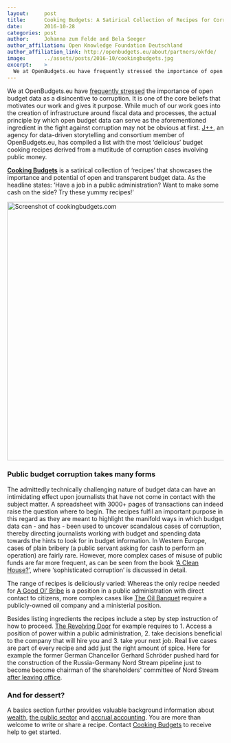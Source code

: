 ```yaml
---
layout:     post
title:      Cooking Budgets: A Satirical Collection of Recipes for Corruption
date:       2016-10-28
categories: post
author:     Johanna zum Felde and Bela Seeger
author_affiliation: Open Knowledge Foundation Deutschland
author_affiliation_link: http://openbudgets.eu/about/partners/okfde/
image:      ../assets/posts/2016-10/cookingbudgets.jpg
excerpt:    >
  We at OpenBudgets.eu have frequently stressed the importance of open budget data as a disincentive to corruption. It is one of the core beliefs that motivates our work and gives it purpose. While much of our work goes into the creation of infrastructure around fiscal data and processes, the actual principle by which open budget data can serve as the aforementioned ingredient in the fight against corruption may not be obvious at first.
---
```


We at OpenBudgets.eu have [frequently stressed](http://openbudgets.eu/about/) the importance of open budget data as a disincentive to corruption. It is one of the core beliefs that motivates our work and gives it purpose. While much of our work goes into the creation of infrastructure around fiscal data and processes, the actual principle by which open budget data can serve as the aforementioned ingredient in the fight against corruption may not be obvious at first. [J++](http://www.jplusplus.org/), an agency for data-driven storytelling and consortium member of OpenBudgets.eu, has compiled a list with the most ‘delicious’ budget cooking recipes derived from a mutlitude of corruption cases involving public money.


**[Cooking Budgets](http://www.cookingbudgets.com/)** is a satirical collection of ‘recipes’ that showcases the importance and potential of open and transparent budget data. As the headline states: ‘Have a job in a public administration? Want to make some cash on the side? Try these yummy recipes!’

<img alt="Screenshot of cookingbudgets.com" src="{{site.baseurl}}/assets/posts/2016-10/cookingbudgets_screenshot.png" width="600"/>


### Public budget corruption takes many forms


The admittedly technically challenging nature of budget data can have an intimidating effect upon journalists that have not come in contact with the subject matter. A spreadsheet with 3000+ pages of transactions can indeed raise the question where to begin. The recipes fulfil an important purpose in this regard as they are meant to highlight the manifold ways in which budget data can - and has - been used to uncover scandalous cases of corruption, thereby directing journalists working with budget and spending data towards the hints to look for in budget information. In Western Europe, cases of plain bribery (a public servant asking for cash to perform an operation) are fairly rare. However, more complex cases of misuse of public funds are far more frequent, as can be seen from the book ‘[A Clean House?](http://www.nordicacademicpress.com/bok/a-clean-house/)’, where ‘sophisticated corruption’ is discussed in detail. 


The range of recipes is deliciously varied: Whereas the only recipe needed for [A Good Ol’ Bribe](http://www.cookingbudgets.com/good-ol-bribe/) is a position in a public administration with direct contact to citizens, more complex cases like [The Oil Banquet](http://www.cookingbudgets.com/the-oil-banquet/) require a publicly-owned oil company and a ministerial position.


Besides listing ingredients the recipes include a step by step instruction of how to proceed. [The Revolving Door](http://www.cookingbudgets.com/the-revolving-door/) for example requires to 1. Access a position of power within a public administration, 2. take decisions beneficial to the company that will hire you and 3. take your next job. Real live cases are part of every recipe and add just the right amount of spice. Here for example the former German Chancellor Gerhard Schröder pushed hard for the construction of the Russia-Germany Nord Stream pipeline just to become become chairman of the shareholders' committee of Nord Stream [after leaving office](https://www.theguardian.com/world/2005/dec/13/russia.germany).


### And for dessert?


A basics section further provides valuable background information about [wealth](http://www.cookingbudgets.com/basics/), [the public sector](http://www.cookingbudgets.com/public-sector/) and [accrual accounting](http://www.cookingbudgets.com/accrual-accounting/). You are more than welcome to write or share a recipe. Contact [Cooking Budgets](mailto:chef@cookingbudgets.com) to receive help to get started.
